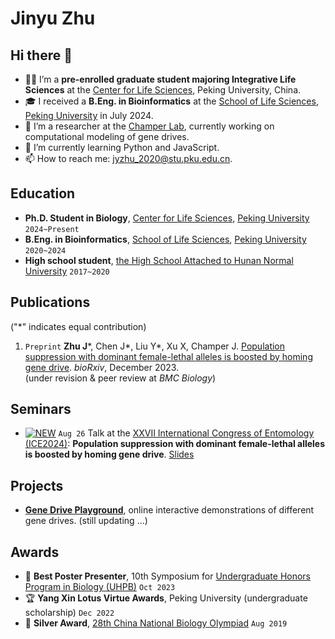 # Jinyu Zhu

## Hi there 👋

- 👨‍🎓 I’m a **pre-enrolled graduate student majoring Integrative Life Sciences** at the [Center for Life Sciences](http://www.cls.edu.cn/), Peking University, China.
- 🎓 I received a **B.Eng. in Bioinformatics** at the [School of Life Sciences](https://bio.pku.edu.cn/), [Peking University](https://www.pku.edu.cn/) in July 2024.
- 🔬 I’m a researcher at the [Champer Lab](https://jchamper.github.io/), currently working on computational modeling of gene drives.
- 🌱 I’m currently learning Python and JavaScript.
- 📫 How to reach me: <jyzhu_2020@stu.pku.edu.cn>.

## Education

- **Ph.D. Student in Biology**,
  [Center for Life Sciences](http://www.cls.edu.cn/),
  [Peking University](https://www.pku.edu.cn/) `2024~Present`
- **B.Eng. in Bioinformatics**,
  [School of Life Sciences](https://bio.pku.edu.cn/),
  [Peking University](https://www.pku.edu.cn/) `2020~2024`
- **High school student**,
  [the High School Attached to Hunan Normal University](https://www.hnsdfz.org) `2017~2020`

## Publications

("*" indicates equal contribution)

1. `Preprint` **Zhu J**\*, Chen J\*, Liu Y\*, Xu X, Champer J. [Population suppression with dominant female-lethal alleles is boosted by homing gene drive](https://www.biorxiv.org/content/10.1101/2023.12.05.570109v1). *bioRxiv*, December 2023.  
  (under revision & peer review at *BMC Biology*)

## Seminars

- [![NEW](https://img.icons8.com/?size=100&id=63763&format=png&color=000000)](.) `Aug 26` Talk at the [XXVII International Congress of Entomology (ICE2024)](https://ice2024.org/): **Population suppression with dominant female-lethal alleles is boosted by homing gene drive**. [Slides](static/Jinyu_ICE2024.pdf)

## Projects

- **[Gene Drive Playground](https://jyzhu-pointless.github.io/Gene-drive-playground/)**, online interactive demonstrations of different gene drives. (still updating ...)

## Awards

- 🏅 **Best Poster Presenter**, 10th Symposium for [Undergraduate Honors Program in Biology (UHPB)](http://web.bio.pku.edu.cn/UHPB/) `Oct 2023`
- 🏆 **Yang Xin Lotus Virtue Awards**, Peking University (undergraduate scholarship) `Dec 2022`
- 🥈 **Silver Award**, [28th China National Biology Olympiad](http://czs.ioz.cas.cn/swxjs/qgjs/201908/t20190820_510064.html) `Aug 2019`
